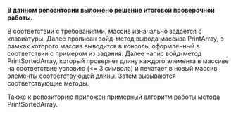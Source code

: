 **В данном репозитории выложено решение итоговой проверочной работы.**

В соответствии с требованиями, массив изначально задаётся с клавиатуры. 
Далее прописан войд-метод вывода массива PrintArray, в рамках которого массив выводится в консоль, оформленный в соответствии с примером из задания. 
Далее напис войд-метод PrintSortedArray, который проверяет длину каждого элемента в массиве на соответствие условию (<= 3 символа) и печатает в новый массив элементы соответствующей длины.
Затем вызываются соответствующие методы. 

Также к репозиторию приложен примерный алгоритм работы метода PrintSortedArray.